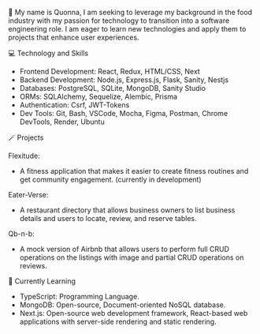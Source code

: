 👋 My name is Quonna, I am seeking to leverage my background in the food industry with my  passion for technology to transition into a software engineering role. I am eager to learn new technologies and apply them to projects that enhance user experiences.

:computer: Technology and Skills
- Frontend Development: React, Redux, HTML/CSS, Next
- Backend Development: Node.js, Express.js, Flask, Sanity, Nestjs
- Databases: PostgreSQL, SQLite, MongoDB, Sanity Studio
- ORMs: SQLAlchemy, Sequelize, Alembic, Prisma
- Authentication: Csrf,  JWT-Tokens
- Dev Tools: Git, Bash, VSCode, Mocha, Figma, Postman, Chrome DevTools, Render, Ubuntu

🪄 Projects
 
 Flexitude:
 - A fitness application that makes it easier to create fitness routines and get community engagement. (currently in development)  
 
 Eater-Verse:
- A restaurant directory that allows business owners to list business details and users to locate, review, and reserve tables.  

Qb-n-b:
 - A mock version of Airbnb that allows users to perform full CRUD operations on the listings with image and partial CRUD operations on reviews.
   
:seedling: Currently Learning
- TypeScript: Programming Language.
- MongoDB: Open-source, Document-oriented NoSQL database.
- Next.js: Open-source web development framework, React-based web applications with server-side rendering and static rendering.





  
<!---
Quonnaq0711/Quonnaq0711 is a ✨ special ✨ repository because its `README.md` (this file) appears on your GitHub profile.
You can click the Preview link to take a look at your changes.
--->
